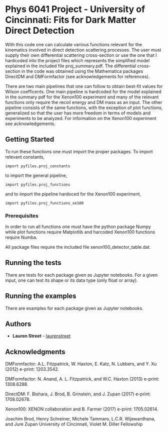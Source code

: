 # Phys 6041 Project - University of Cincinnati:  Fits for Dark Matter Direct Detection

With this code one can calculate various functions relevant for the kinematics involved in direct detection scattering processes.  The user must supply their own differential scattering cross-section or use the one that I hardcoded into the project files which represents the simplified model explained in the included file proj_summary.pdf.  The differential cross-section in the code was obtained using the Mathematica packages DirectDM and DMFormfactor (see acknowledgements for references).

There are two main pipelines that one can follow to obtain best-fit values for Wilson coefficents.  One main pipeline is hardcoded for the model explained in the summary pdf for the Xenon100 experiment and many of the relevant functions only require the recoil energy and DM mass as an input.  The other pipeline consists of the same functions, with the exception of plot functions, generalized so that the user has more freedom in terms of models and experiments to be analyzed.  For information on the Xenon100 experiment see acknowledgements.


## Getting Started

To run these functions one must import the proper packages.  To import relevant constants,

```
import pyfiles.proj_constants
```

to import the general pipeline,
```
import pyfiles.proj_functions
```

and to import the pipeline hardoced for the Xenon100 experiment,
```
import pyfiles.proj_functions_xe100
```


### Prerequisites

In order to run all functions one must have the python package Numpy while plot functions require Matplotlib and harcoded Xenon100 functions require Numba.

All package files require the included file xenon100_detector_table.dat.


## Running the tests

There are tests for each package given as Jupyter notebooks.  For a given input, one can test its shape or its data type (only float or array).


## Running the examples

There are examples for each package given as Jupyter notebooks.


## Authors

* **Lauren Street** - [laurenstreet](https://github.com/laurenstreet)


## Acknowledgments
DMFormfactor:  A.L. Fitzpatrick, W. Haxton, E. Katz, N. Lubbers, and Y. Xu (2012) e-print: 1203.3542.

DMFormfactor:  N. Anand, A. L. Fitzpatrick, and W.C. Haxton (2013) e-print:  1308.6288.

DirectDM:  F. Bishara, J. Brod, B. Grinstein, and J. Zupan (2017) e-print:  1708.02678.

Xenon100:  XENON collaboration and B. Farmer (2017) e-print:  1705.02614.

Joachim Brod, Henry Schreiner, Michele Tammaro, L.C.R. Wijewardhana, and Jure Zupan
University of Cincinnati, Violet M. Diller Fellowship
